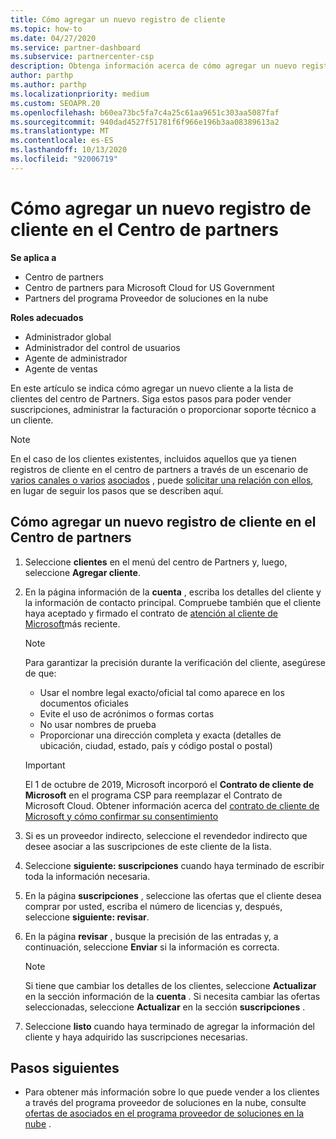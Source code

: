 ```yaml
---
title: Cómo agregar un nuevo registro de cliente
ms.topic: how-to
ms.date: 04/27/2020
ms.service: partner-dashboard
ms.subservice: partnercenter-csp
description: Obtenga información acerca de cómo agregar un nuevo registro de cliente en el centro de Partners. A continuación, puede vender las suscripciones del cliente, administrar la facturación o proporcionar soporte al cliente.
author: parthp
ms.author: parthp
ms.localizationpriority: medium
ms.custom: SEOAPR.20
ms.openlocfilehash: b60ea73bc5fa7c4a25c61aa9651c303aa5087faf
ms.sourcegitcommit: 940dad4527f51781f6f966e196b3aa08389613a2
ms.translationtype: MT
ms.contentlocale: es-ES
ms.lasthandoff: 10/13/2020
ms.locfileid: "92006719"
---
```

# <a name="how-to-add-a-new-customer-record-in-partner-center"></a>Cómo agregar un nuevo registro de cliente en el Centro de partners

**Se aplica a**

- Centro de partners
- Centro de partners para Microsoft Cloud for US Government
- Partners del programa Proveedor de soluciones en la nube

**Roles adecuados**

- Administrador global
- Administrador del control de usuarios
- Agente de administrador
- Agente de ventas

En este artículo se indica cómo agregar un nuevo cliente a la lista de clientes del centro de Partners. Siga estos pasos para poder vender suscripciones, administrar la facturación o proporcionar soporte técnico a un cliente.

>[!NOTE]
>En el caso de los clientes existentes, incluidos aquellos que ya tienen registros de cliente en el centro de partners a través de un escenario de [varios canales o varios](multichannel.md) [asociados](multipartner.md) , puede [solicitar una relación con ellos](request-a-relationship-with-a-customer.md), en lugar de seguir los pasos que se describen aquí.

## <a name="to-add-a-new-customer-in-partner-center"></a>Cómo agregar un nuevo registro de cliente en el Centro de partners

1. Seleccione **clientes** en el menú del centro de Partners y, luego, seleccione **Agregar cliente**.

2. En la página información de la **cuenta** , escriba los detalles del cliente y la información de contacto principal. Compruebe también que el cliente haya aceptado y firmado el contrato de [atención al cliente de Microsoft](agreements.md)más reciente.

   >[!NOTE]
   >
   >Para garantizar la precisión durante la verificación del cliente, asegúrese de que:
   >
   >- Usar el nombre legal exacto/oficial tal como aparece en los documentos oficiales
   >- Evite el uso de acrónimos o formas cortas
   >- No usar nombres de prueba
   >- Proporcionar una dirección completa y exacta (detalles de ubicación, ciudad, estado, país y código postal o postal)

   >[!IMPORTANT]
   > El 1 de octubre de 2019, Microsoft incorporó el **Contrato de cliente de Microsoft** en el programa CSP para reemplazar el Contrato de Microsoft Cloud. Obtener información acerca del [contrato de cliente de Microsoft y cómo confirmar su consentimiento](confirm-customer-agreement.md)
  
3. Si es un proveedor indirecto, seleccione el revendedor indirecto que desee asociar a las suscripciones de este cliente de la lista.

4. Seleccione **siguiente: suscripciones** cuando haya terminado de escribir toda la información necesaria.

5. En la página **suscripciones** , seleccione las ofertas que el cliente desea comprar por usted, escriba el número de licencias y, después, seleccione **siguiente: revisar**.

6. En la página **revisar** , busque la precisión de las entradas y, a continuación, seleccione **Enviar** si la información es correcta.

   >[!NOTE]
   >Si tiene que cambiar los detalles de los clientes, seleccione **Actualizar** en la sección información de la **cuenta** . Si necesita cambiar las ofertas seleccionadas, seleccione **Actualizar** en la sección **suscripciones** .

7. Seleccione **listo** cuando haya terminado de agregar la información del cliente y haya adquirido las suscripciones necesarias.

## <a name="next-steps"></a>Pasos siguientes

- Para obtener más información sobre lo que puede vender a los clientes a través del programa proveedor de soluciones en la nube, consulte [ofertas de asociados en el programa proveedor de soluciones en la nube](csp-offers.md) .

